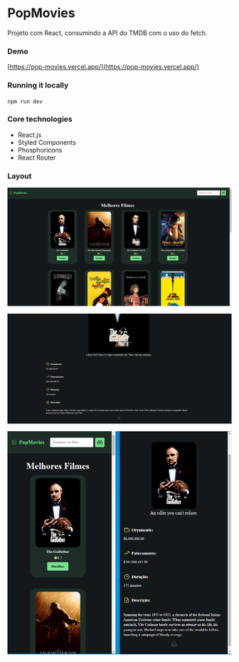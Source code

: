 # PopMovies
Projeto com React, consumindo a API do TMDB com o uso do fetch.

### Demo

[https://pop-movies.vercel.app/](https://pop-movies.vercel.app/)

### Running it locally

`npm run dev`

### Core technologies

- React.js
- Styled Components
- Phosphoricons
- React Router

### Layout

![layout](public/pop_movies1.png)

![](public/pop_movies2.png)

![](public/pop_movies3.png)
